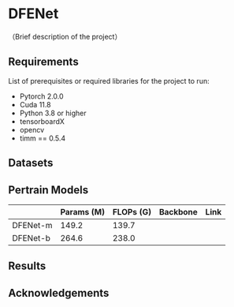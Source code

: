 # DFENet

（Brief description of the project）

## Requirements

List of prerequisites or required libraries for the project to run:

- Pytorch 2.0.0
- Cuda 11.8
- Python 3.8 or higher
- tensorboardX
- opencv
- timm == 0.5.4

## Datasets

## Pertrain Models

|          |Params (M)| FLOPs (G)|Backbone | Link |
|----------|----------|----------|---------|------|
| DFENet-m | 149.2    |  139.7   |         |      |
| DFENet-b | 264.6    |  238.0   |         |      |

## Results

## Acknowledgements
